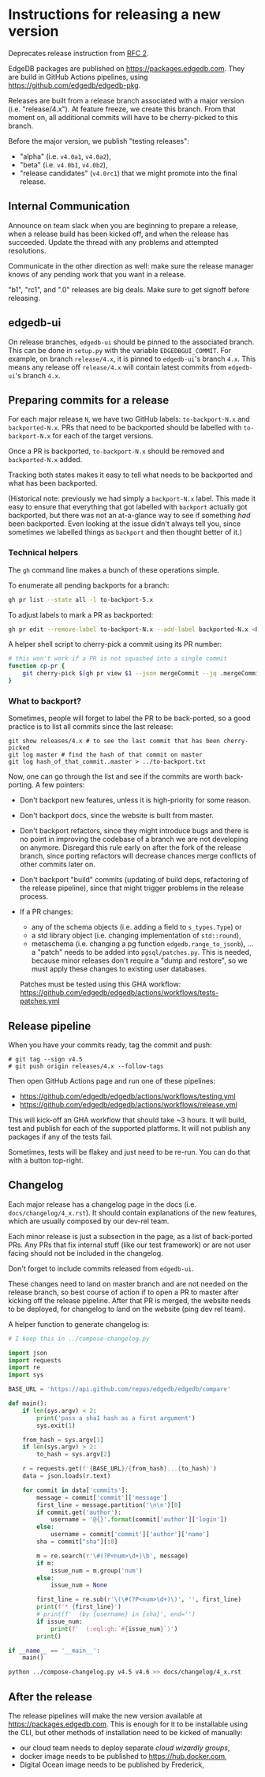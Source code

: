 # Instructions for releasing a new version

Deprecates release instruction from
[RFC 2](https://github.com/edgedb/rfcs/blob/master/text/0002-edgedb-release-process.rst).

EdgeDB packages are published on https://packages.edgedb.com.
They are build in GitHub Actions pipelines, using
https://github.com/edgedb/edgedb-pkg.

Releases are built from a release branch associated with a major version
(i.e. "release/4.x"). At feature freeze, we create this branch. From that moment
on, all additional commits will have to be cherry-picked to this branch.

Before the major version, we publish "testing releases":

- "alpha" (i.e. `v4.0a1`, `v4.0a2`),
- "beta" (i.e. `v4.0b1`, `v4.0b2`),
- "release candidates" (`v4.0rc1`) that we might promote into the final release.

## Internal Communication

Announce on team slack when you are beginning to prepare a release,
when a release build has been kicked off, and when the release has
succeeded. Update the thread with any problems and attempted
resolutions.

Communicate in the other direction as well: make sure the release
manager knows of any pending work that you want in a release.

"b1", "rc1", and ".0" releases are big deals. Make sure to get signoff
before releasing.

## edgedb-ui

On release branches, `edgedb-ui` should be pinned to the associated branch.
This can be done in `setup.py` with the variable `EDGEDBGUI_COMMIT`.
For example, on branch `release/4.x`, it is pinned to `edgedb-ui`'s branch `4.x`.
This means any release off `release/4.x` will contain latest commits from
`edgedb-ui`'s branch `4.x`.


## Preparing commits for a release

For each major release `N`, we have two GitHub labels: `to-backport-N.x` and
`backported-N.x`. PRs that need to be backported should be labelled with
`to-backport-N.x` for each of the target versions.

Once a PR is backported, `to-backport-N.x` should be removed and
`backported-N.x` added.

Tracking both states makes it easy to tell what needs to be backported
and what has been backported.

(Historical note: previously we had simply a `backport-N.x` label.
This made it easy to ensure that everything that got labelled with
`backport` actually got backported, but there was not an at-a-glance
way to see if something *had* been backported. Even looking at the
issue didn't always tell you, since sometimes we labelled things as
`backport` and then thought better of it.)

### Technical helpers

The `gh` command line makes a bunch of these operations simple.

To enumerate all pending backports for a branch:
```bash
gh pr list --state all -l to-backport-5.x
```

To adjust labels to mark a PR as backported:
```bash
gh pr edit --remove-label to-backport-N.x --add-label backported-N.x <PR NUMBER>
```

A helper shell script to cherry-pick a commit using its PR number:

```bash
# this won't work if a PR is not squashed into a single commit
function cp-pr {
    git cherry-pick $(gh pr view $1 --json mergeCommit --jq .mergeCommit.oid)
}
```


### What to backport?
Sometimes, people will forget to label the PR to be back-ported, so a good
practice is to list all commits since the last release:

```
git show releases/4.x # to see the last commit that has been cherry-picked
git log master # find the hash of that commit on master
git log hash_of_that_commit..master > ../to-backport.txt
```

Now, one can go through the list and see if the commits are worth back-porting.
A few pointers:

- Don't backport new features, unless it is high-priority for some reason.
- Don't backport docs, since the website is built from master.
- Don't backport refactors, since they might introduce bugs and there is no
  point in improving the codebase of a branch we are not developing on anymore.
  Disregard this rule early on after the fork of the release branch, since
  porting refactors will decrease chances merge conflicts of other commits later
  on.
- Don't backport "build" commits (updating of build deps, refactoring of the
  release pipeline), since that might trigger problems in the release process.
- If a PR changes:

  - any of the schema objects (i.e. adding a field to `s_types.Type`) or
  - a std library object (i.e. changing implementation of `std::round`),
  - metaschema (i.e. changing a pg function `edgedb.range_to_jsonb`),
    ... a "patch" needs to be added into `pgsql/patches.py`.
    This is needed, because minor releases don't require a "dump and restore",
    so we must apply these changes to existing user databases.

  Patches must be tested using this GHA workflow:
  https://github.com/edgedb/edgedb/actions/workflows/tests-patches.yml

## Release pipeline

When you have your commits ready, tag the commit and push:

```
# git tag --sign v4.5
# git push origin releases/4.x --follow-tags
```

Then open GitHub Actions page and run one of these pipelines:

- https://github.com/edgedb/edgedb/actions/workflows/testing.yml
- https://github.com/edgedb/edgedb/actions/workflows/release.yml

This will kick-off an GHA workflow that should take ~3 hours.
It will build, test and publish for each of the supported platforms.
It will not publish any packages if any of the tests fail.

Sometimes, tests will be flakey and just need to be re-run.
You can do that with a button top-right.

## Changelog

Each major release has a changelog page in the docs (i.e.
`docs/changelog/4_x.rst`). It should contain explanations of the new features,
which are usually composed by our dev-rel team.

Each minor release is just a subsection in the page, as a list of back-ported
PRs. Any PRs that fix internal stuff (like our test framework) or are not user
facing should not be included in the changelog.

Don't forget to include commits released from `edgedb-ui`.

These changes need to land on master branch and are not needed on the release
branch, so best course of action if to open a PR to master after kicking off
the release pipeline. After that PR is merged, the website needs to be
deployed, for changelog to land on the website (ping dev rel team).

A helper function to generate changelog is:

```python
# I keep this in ../compose-changelog.py

import json
import requests
import re
import sys

BASE_URL = 'https://api.github.com/repos/edgedb/edgedb/compare'

def main():
    if len(sys.argv) < 2:
        print('pass a sha1 hash as a first argument')
        sys.exit(1)

    from_hash = sys.argv[1]
    if len(sys.argv) > 2:
        to_hash = sys.argv[2]

    r = requests.get(f'{BASE_URL}/{from_hash}...{to_hash}')
    data = json.loads(r.text)

    for commit in data['commits']:
        message = commit['commit']['message']
        first_line = message.partition('\n\n')[0]
        if commit.get('author'):
            username = '@{}'.format(commit['author']['login'])
        else:
            username = commit['commit']['author']['name']
        sha = commit["sha"][:8]

        m = re.search(r'\#(?P<num>\d+)\b', message)
        if m:
            issue_num = m.group('num')
        else:
            issue_num = None

        first_line = re.sub(r'\(\#(?P<num>\d+)\)', '', first_line)
        print(f'* {first_line}')
        # print(f'  (by {username} in {sha}', end='')
        if issue_num:
            print(f'  (:eql:gh:`#{issue_num}`)')
        print()

if __name__ == '__main__':
    main()
```

```bash
python ../compose-changelog.py v4.5 v4.6 >> docs/changelog/4_x.rst
```

## After the release

The release pipelines will make the new version available at
https://packages.edgedb.com. This is enough for it to be installable using the
CLI, but other methods of installation need to be kicked of manually:

- our cloud team needs to deploy separate _cloud wizardly groups_,
- docker image needs to be published to https://hub.docker.com,
- Digital Ocean image needs to be published by Frederick,
